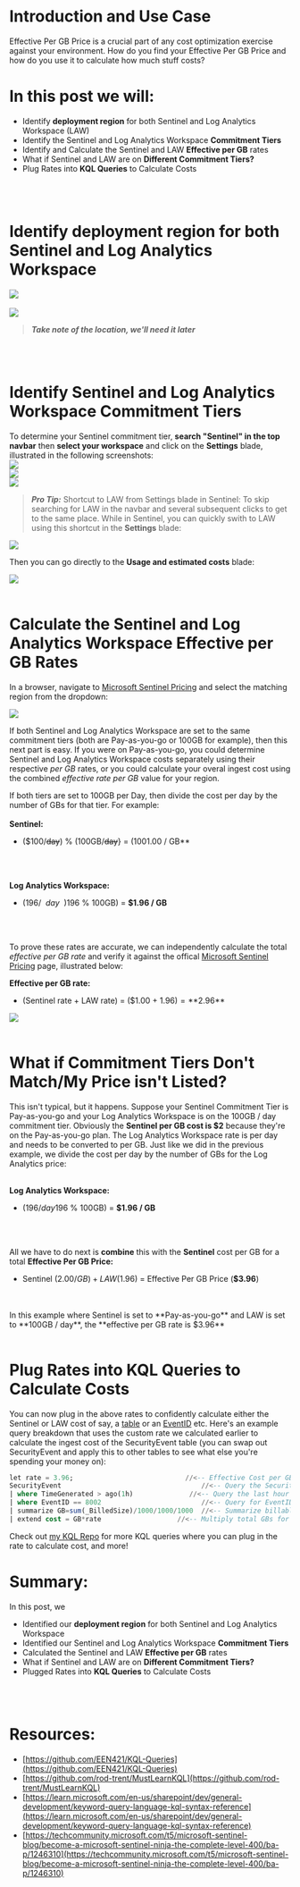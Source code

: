 # Introduction and Use Case
Effective Per GB Price is a crucial part of any cost optimization exercise against your environment. How do you find your Effective Per GB Price and how do you use it to calculate how much stuff costs? 

# In this post we will: 
- Identify **deployment region** for both Sentinel and Log Analytics Workspace (LAW)
- Identify the Sentinel and Log Analytics Workspace **Commitment Tiers**
- Identify and Calculate the Sentinel and LAW **Effective per GB** rates
- What if Sentinel and LAW are on **Different Commitment Tiers?** 
- Plug Rates into **KQL Queries** to Calculate Costs
<br/>
<br/>

# Identify deployment region for both Sentinel and Log Analytics Workspace
![](/assets/img/Optimization2/Sentinel.png)
<br/>
<br/>
![](/assets/img/Optimization2/Region.png)

>***Take note of the location, we'll need it later***
<br/>
<br/>

# Identify Sentinel and Log Analytics Workspace Commitment Tiers
To determine your Sentinel commitment tier, **search "Sentinel" in the top navbar** then **select your workspace** and click on the **Settings** blade, illustrated in the following screenshots:<br/>
![](/assets/img/Optimization2/Sentinel.png)<br/>
![](/assets/img/Optimization2/workspace.png)<br/>
![](/assets/img/Optimization2/Sentinel_Settings_Blade.png)<br/>

> ***Pro Tip:*** Shortcut to LAW from Settings blade in Sentinel:
 To skip searching for LAW in the navbar and several subsequent clicks to get to the same place. While in Sentinel, you can quickly swith to LAW using this shortcut in the **Settings** blade:

![](/assets/img/Optimization2/LAWTierShortcut.png)

Then you can go directly to the **Usage and estimated costs** blade:

 
![](/assets/img/Optimization2/LAW%20Cost%20Blade.png)
<br/>
<br/>

# Calculate the Sentinel and Log Analytics Workspace Effective per GB Rates
In a browser, navigate to [Microsoft Sentinel Pricing](https://azure.microsoft.com/en-us/pricing/details/microsoft-sentinel/) and select the matching region from the dropdown: 

![](/assets/img/Optimization2/Region%26CurrencyDropdown.png)

If both Sentinel and Log Analytics Workspace are set to the same commitment tiers (both are Pay-as-you-go or 100GB for example), then this next part is easy. If you were on Pay-as-you-go, you could determine Sentinel and Log Analytics Workspace costs separately using their respective _per GB_ rates, or you could calculate your overal ingest cost using the combined _effective rate per GB_ value for your region. 

If both tiers are set to 100GB per Day, then divide the cost per day by the number of GBs for that tier. For example: <br/>
<br/>
**Sentinel:**<br/>
<!--$$ {\$100/day \over 100GB/day} = {\$100 \over 100GB} = \$1.00 / GB $$-->
- ($100/~~day~~) % (100GB/~~day~~} = ($100 % 100GB) = **$1.00 / GB**
<br/>
<br/>

**Log Analytics Workspace:**<br/>
<!--$$ {\$196/day \over 100GB/day} = {\$196 \over 100GB} = \$1.96 / GB $$-->
- ($196/~~day~~) % (100GB/~~day~~) = ($196 % 100GB) = **$1.96 / GB** 
<br/>
<br/>

To prove these rates are accurate, we can independently calculate the total _effective per GB rate_ and verify it against the offical [Microsoft Sentinel Pricing](https://azure.microsoft.com/en-us/pricing/details/microsoft-sentinel/) page, illustrated below:

**Effective per GB rate:**<br/>
<!--$$ (Sentinel rate + LAW rate) = (\$1.00 + \$1.96) = \$2.96 $$-->
- (Sentinel rate + LAW rate) = ($1.00 + $1.96) = **$2.96**

![](/assets/img/Optimization2/Confirmation.png)
<br/>
<br/>

# What if Commitment Tiers Don't Match/My Price isn't Listed?

This isn't typical, but it happens. Suppose your Sentinel Commitment Tier is Pay-as-you-go and your Log Analytics Workspace is on the 100GB / day commitment tier. Obviously the **Sentinel per GB cost is $2** because they're on the Pay-as-you-go plan. The Log Analytics Workspace rate is per day and needs to be converted to per GB. Just like we did in the previous example, we divide the cost per day by the number of GBs for the Log Analytics price:<br/>
<br/>

**Log Analytics Workspace:**<br/>

<!--$$ {\$196/day \over 100GB/day} = {\$196 \over 100GB}=\$1.96 / GB $$-->
- ($196/day % 100GB/day) = ($196 % 100GB) = **$1.96 / GB**
<br/>
<br/>

All we have to do next is **combine** this with the **Sentinel** cost per GB for a total **Effective Per GB Price:**<br/>

<!--$$ Sentinel (\$2.00/GB) + LAW (\$1.96) = Effective Per GB Price (\$3.96) $$-->
- Sentinel ($2.00/GB) + LAW ($1.96) = Effective Per GB Price (**$3.96**)
<br/>
<br/>
In this example where Sentinel is set to **Pay-as-you-go** and LAW is set to **100GB / day**, the **effective per GB rate is $3.96**
<br/>
<br/>

# Plug Rates into KQL Queries to Calculate Costs

You can now plug in the above rates to confidently calculate either the Sentinel or LAW cost of say, a [table](https://github.com/EEN421/KQL-Queries/blob/Main/Cost%20of%20a%20Table.kql) or an [EventID](https://github.com/EEN421/KQL-Queries/blob/Main/Cost%20of%20EventID.kql) etc. 
Here's an example query breakdown that uses the custom rate we calculated earlier to calculate the ingest cost of the SecurityEvent table (you can swap out SecurityEvent and apply this to other tables to see what else you're spending your money on):

```sql
let rate = 3.96;                            //<-- Effective Cost per GB
SecurityEvent		             		        //<-- Query the SecurityEvent table
| where TimeGenerated > ago(1h)		         //<-- Query the last hour
| where EventID == 8002			                //<-- Query for EventID 8002
| summarize GB=sum(_BilledSize)/1000/1000/1000	//<-- Summarize billable volume in GB using the _BilledSize table column
| extend cost = GB*rate                   //<-- Multiply total GBs for the month by the effective rate (defined in first line of query)
```

Check out [my KQL Repo](https://github.com/EEN421/KQL-Queries) for more KQL queries where you can plug in the rate to calculate cost, and more!

# Summary:
In this post, we 
- Identified our **deployment region** for both Sentinel and Log Analytics Workspace
- Identified our Sentinel and Log Analytics Workspace **Commitment Tiers**
- Calculated the Sentinel and LAW **Effective per GB** rates
- What if Sentinel and LAW are on **Different Commitment Tiers?** 
- Plugged Rates into **KQL Queries** to Calculate Costs
<br/>
<br/>

# Resources:
- [https://github.com/EEN421/KQL-Queries](https://github.com/EEN421/KQL-Queries)
- [https://github.com/rod-trent/MustLearnKQL](https://github.com/rod-trent/MustLearnKQL)
- [https://learn.microsoft.com/en-us/sharepoint/dev/general-development/keyword-query-language-kql-syntax-reference](https://learn.microsoft.com/en-us/sharepoint/dev/general-development/keyword-query-language-kql-syntax-reference)
- [https://techcommunity.microsoft.com/t5/microsoft-sentinel-blog/become-a-microsoft-sentinel-ninja-the-complete-level-400/ba-p/1246310](https://techcommunity.microsoft.com/t5/microsoft-sentinel-blog/become-a-microsoft-sentinel-ninja-the-complete-level-400/ba-p/1246310)
